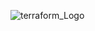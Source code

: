 ![terraform_Logo](https://github.com/NamsyJay/AzureCloud/assets/50235388/f57d3886-8699-4d89-82d8-fea825c028f9)
